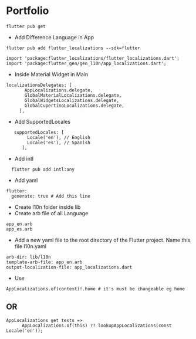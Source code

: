 # Portfolio

``` 
flutter pub get
```
* Add Difference Language in App
```
flutter pub add flutter_localizations --sdk=flutter
```
```
import 'package:flutter_localizations/flutter_localizations.dart';
import 'package:flutter_gen/gen_l10n/app_localizations.dart';
```
* Inside Material Widget in Main
 ```
 localizationsDelegates: [
        AppLocalizations.delegate,
        GlobalMaterialLocalizations.delegate,
        GlobalWidgetsLocalizations.delegate,
        GlobalCupertinoLocalizations.delegate,
      ],
 ```
* Add SupportedLocales
```
   supportedLocales: [
        Locale('en'), // English
        Locale('es'), // Spanish
      ],
```
* Add intl
```
  flutter pub add intl:any
```

* Add yaml
```
flutter:
  generate: true # Add this line
```
* Create l10n folder inside lib
* Create arb file of all Language
```
app_en.arb
app_es.arb

```

* Add a new yaml file to the root directory of the Flutter project. Name this file l10n.yaml

```
arb-dir: lib/l10n
template-arb-file: app_en.arb
output-localization-file: app_localizations.dart
```
* Use 
```
AppLocalizations.of(context)!.home # it's must be changeable eg home
```
## OR

```
AppLocalizations get texts =>
      AppLocalizations.of(this) ?? lookupAppLocalizations(const Locale('en'));
```
